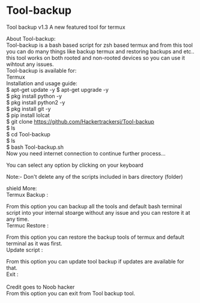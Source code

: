 # Tool-backup
Tool backup v1.3
A new featured tool for termux

 About Tool-backup:<br>
Tool-backup is a bash based script for zsh based termux and from this tool you can do many things like backup termux and restoring backups and etc..<br>
this tool works on both rooted and non-rooted devices so you can use it wihtout any issues.<br>
Tool-backup is available for:<br>
Termux<br>
 Installation and usage guide:<br>
$ apt-get update -y
$ apt-get upgrade -y<br>
$ pkg install python -y <br>
$ pkg install python2 -y<br>
$ pkg install git -y<br>
$ pip install lolcat<br>
$ git clone https://github.com/Hackertrackersj/Tool-backup<br>
$ ls<br>
$ cd Tool-backup<br>
$ ls<br>
$ bash Tool-backup.sh<br>
Now you need internet connection to continue further process...<br>

You can select any option by clicking on your keyboard<br>

Note:- Don't delete any of the scripts included in bars directory (folder)<br>

shield More:<br>
Termux Backup :<br>

From this option you can backup all the tools and default bash terminal script into your internal stoarge without any issue and you can restore it at any time.<br>
Termuc Restore :<br>

From this option you can restore the backup tools of termux and default terminal as it was first.<br>
Update script :<br>

From this option you can update tool backup
if updates are available for that.<br>
Exit :<br>
<br>Credit goes to Noob hacker<br>
From this option you can exit from Tool backup tool.<br>
